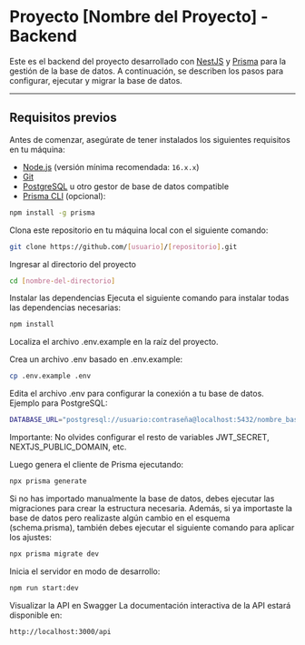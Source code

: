 # Proyecto [Nombre del Proyecto] - Backend

Este es el backend del proyecto desarrollado con [NestJS](https://nestjs.com/) y [Prisma](https://www.prisma.io/) para la gestión de la base de datos. A continuación, se describen los pasos para configurar, ejecutar y migrar la base de datos.

---

## **Requisitos previos**

Antes de comenzar, asegúrate de tener instalados los siguientes requisitos en tu máquina:

-   [Node.js](https://nodejs.org/) (versión mínima recomendada: `16.x.x`)
-   [Git](https://git-scm.com/)
-   [PostgreSQL](https://www.postgresql.org/) u otro gestor de base de datos compatible
-   [Prisma CLI](https://www.prisma.io/docs/getting-started) (opcional):

```bash
npm install -g prisma
```

Clona este repositorio en tu máquina local con el siguiente comando:

```bash
git clone https://github.com/[usuario]/[repositorio].git
```

Ingresar al directorio del proyecto

```bash
cd [nombre-del-directorio]
```

Instalar las dependencias Ejecuta el siguiente comando para instalar todas las dependencias necesarias:

```bash
npm install
```

Localiza el archivo .env.example en la raíz del proyecto.

Crea un archivo .env basado en .env.example:

```bash
cp .env.example .env
```

Edita el archivo .env para configurar la conexión a tu base de datos. Ejemplo para PostgreSQL:

```bash
DATABASE_URL="postgresql://usuario:contraseña@localhost:5432/nombre_base_datos"
```

Importante: No olvides configurar el resto de variables JWT_SECRET, NEXTJS_PUBLIC_DOMAIN, etc.

Luego genera el cliente de Prisma ejecutando:

```bash
npx prisma generate
```

Si no has importado manualmente la base de datos, debes ejecutar las migraciones para crear la estructura necesaria. Además, si ya importaste la base de datos pero realizaste algún cambio en el esquema (schema.prisma), también debes ejecutar el siguiente comando para aplicar los ajustes:

```bash
npx prisma migrate dev
```

Inicia el servidor en modo de desarrollo:

```bash
npm run start:dev
```

Visualizar la API en Swagger La documentación interactiva de la API estará disponible en:

```bash
http://localhost:3000/api
```
